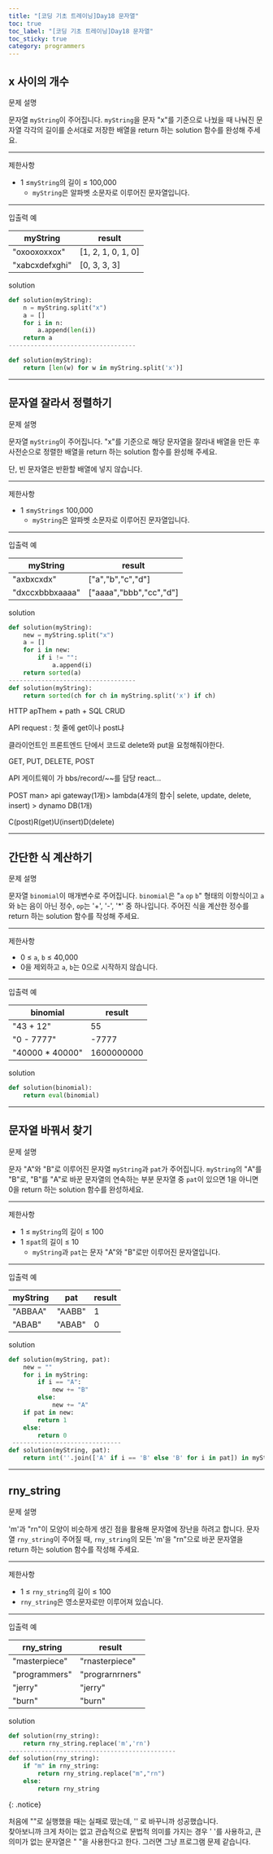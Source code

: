 ```yaml
---
title: "[코딩 기초 트레이닝]Day18 문자열"
toc: true
toc_label: "[코딩 기초 트레이닝]Day18 문자열"
toc_sticky: true
category: programmers
---
```


## x 사이의 개수

문제 설명

문자열 `myString`이 주어집니다. `myString`을 문자 "x"를 기준으로 나눴을 때 나눠진 문자열 각각의 길이를 순서대로 저장한 배열을 return 하는 solution 함수를 완성해 주세요.

------

제한사항

- 1 ≤`myString`의 길이 ≤ 100,000
  - `myString`은 알파벳 소문자로 이루어진 문자열입니다.

------

입출력 예

| myString       | result             |
| -------------- | ------------------ |
| "oxooxoxxox"   | [1, 2, 1, 0, 1, 0] |
| "xabcxdefxghi" | [0, 3, 3, 3]       |

solution

```python
def solution(myString):
    n = myString.split("x")
    a = []
    for i in n:
        a.append(len(i))
    return a
-----------------------------------

def solution(myString):
    return [len(w) for w in myString.split('x')]
```

---

##  문자열 잘라서 정렬하기

문제 설명

문자열 `myString`이 주어집니다. "x"를 기준으로 해당 문자열을 잘라내 배열을 만든 후 사전순으로 정렬한 배열을 return 하는 solution 함수를 완성해 주세요.

단, 빈 문자열은 반환할 배열에 넣지 않습니다.

------

제한사항

- 1 ≤`myString`≤ 100,000
  - `myString`은 알파벳 소문자로 이루어진 문자열입니다.

------

입출력 예

| myString        | result                  |
| --------------- | ----------------------- |
| "axbxcxdx"      | ["a","b","c","d"]       |
| "dxccxbbbxaaaa" | ["aaaa","bbb","cc","d"] |

solution

```python
def solution(myString):
    new = myString.split("x")
    a = []
    for i in new:
        if i != "":
            a.append(i)
    return sorted(a)
-----------------------------------
def solution(myString):
    return sorted(ch for ch in myString.split('x') if ch)
```

HTTP apThem + path + SQL CRUD

API request : 첫 줄에 get이나 post냐

클라이언트인 프론트엔드 단에서 코드로 delete와 put을 요청해줘야한다.

GET, PUT, DELETE, POST

API 게이트웨이 가 bbs/record/~~를 담당 react...

POST man> api gateway(1개)> lambda(4개의 함수\| selete, update, delete, insert) > dynamo DB(1개)

C(post)R(get)U(insert)D(delete)

---

## 간단한 식 계산하기

문제 설명

문자열 `binomial`이 매개변수로 주어집니다. `binomial`은 "`a` `op` `b`" 형태의 이항식이고 `a`와 `b`는 음이 아닌 정수, `op`는 '+', '-', '*' 중 하나입니다. 주어진 식을 계산한 정수를 return 하는 solution 함수를 작성해 주세요.

------

제한사항

- 0 ≤ `a`, `b` ≤ 40,000
- 0을 제외하고 `a`, `b`는 0으로 시작하지 않습니다.

------

입출력 예

| binomial        | result     |
| --------------- | ---------- |
| "43 + 12"       | 55         |
| "0 - 7777"      | -7777      |
| "40000 * 40000" | 1600000000 |

solution

```python
def solution(binomial):
    return eval(binomial)
```

---

## 문자열 바꿔서 찾기

문제 설명

문자 "A"와 "B"로 이루어진 문자열 `myString`과 `pat`가 주어집니다. `myString`의 "A"를 "B"로, "B"를 "A"로 바꾼 문자열의 연속하는 부분 문자열 중 `pat`이 있으면 1을 아니면 0을 return 하는 solution 함수를 완성하세요.

------

제한사항

- 1 ≤ `myString`의 길이 ≤ 100
- 1 ≤`pat`의 길이 ≤ 10
  - `myString`과 `pat`는 문자 "A"와 "B"로만 이루어진 문자열입니다.

------

입출력 예

| myString | pat    | result |
| -------- | ------ | ------ |
| "ABBAA"  | "AABB" | 1      |
| "ABAB"   | "ABAB" | 0      |

solution

```python
def solution(myString, pat):
    new = ""
    for i in myString:
        if i == "A":
            new += "B"
        else:
            new += "A"
    if pat in new:
        return 1
    else:
        return 0
 ------------------------------
def solution(myString, pat):
    return int(''.join(['A' if i == 'B' else 'B' for i in pat]) in myString)
```

---

## rny_string

문제 설명

'm'과 "rn"이 모양이 비슷하게 생긴 점을 활용해 문자열에 장난을 하려고 합니다. 문자열 `rny_string`이 주어질 때, `rny_string`의 모든 'm'을 "rn"으로 바꾼 문자열을 return 하는 solution 함수를 작성해 주세요.

------

제한사항

- 1 ≤ `rny_string`의 길이 ≤ 100
- `rny_string`은 영소문자로만 이루어져 있습니다.

------

입출력 예

| rny_string    | result          |
| ------------- | --------------- |
| "masterpiece" | "rnasterpiece"  |
| "programmers" | "prograrnrners" |
| "jerry"       | "jerry"         |
| "burn"        | "burn"          |

solution

```python
def solution(rny_string):
    return rny_string.replace('m','rn')
----------------------------------------------
def solution(rny_string):
    if "m" in rny_string:
        return rny_string.replace("m","rn")
    else:
        return rny_string
```

{: .notice}

처음에 ""로 실행했을 때는 실패로 떴는데, '' 로 바꾸니까 성공했습니다.<br>찾아보니까 크게 차이는 없고 관습적으로 문법적 의미를 가지는 경우 ' '를 사용하고, 큰 의미가 없는 문자열은  " "을 사용한다고 한다. 그러면 그냥 프로그램 문제 같습니다.